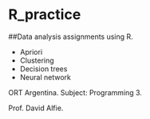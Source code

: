 # R_practice

##Data analysis assignments using R.

* Apriori
* Clustering
* Decision trees
* Neural network

ORT Argentina. Subject: Programming 3. 

Prof. David Alfie.
